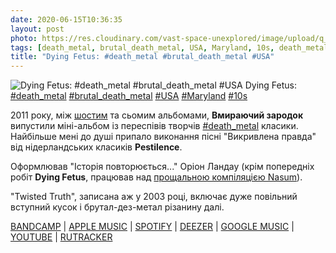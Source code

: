 ```yaml
---
date: 2020-06-15T10:36:35
layout: post
photo: https://res.cloudinary.com/vast-space-unexplored/image/upload/q_auto,dpr_auto,w_auto/photos/photo_995_15-06-2020_10-36-35.jpg
tags: [death_metal, brutal_death_metal, USA, Maryland, 10s, death_metal]
title: "Dying Fetus: #death_metal #brutal_death_metal #USA"
---
```

![Dying Fetus: #death_metal #brutal_death_metal #USA](https://res.cloudinary.com/vast-space-unexplored/image/upload/q_auto,dpr_auto,w_auto/photos/photo_995_15-06-2020_10-36-35.jpg)
Dying Fetus: [#death_metal](/tags/#death_metal) [#brutal_death_metal](/tags/#brutal_death_metal) [#USA](/tags/#USA) [#Maryland](/tags/#Maryland) [#10s](/tags/#10s)

2011 року, між [шостим](/2020-03-20-dying-fetus--brutal-death-metal-death-metal-usa) та сьомим альбомами, **Вмираючий зародок** випустили міні-альбом із переспівів творчів [#death_metal](/tags/#death_metal) класики. Найбільше мені до душі припало виконання пісні &quot;Викривлена правда&quot; від нідерландських класиків **Pestilence**.

Оформлював &quot;Історія повторюється...&quot; Оріон Ландау (крім попередніх робіт **Dying Fetus**, працював над [прощальною компіляцією Nasum](/2019-12-31-nasum--grindcore-sweden-90s)).

&quot;Twisted Truth&quot;, записана аж у 2003 році, включає дуже повільний вступний кусок і брутал-дез-метал різанину далі.

[BANDCAMP](https://dyingfetus.bandcamp.com/album/history-repeats) \| [APPLE MUSIC](https://music.apple.com/ru/album/history-repeats/436037369) \| [SPOTIFY](https://open.spotify.com/album/4ku82QtSYSXNjQPeGYxGTb) \| [DEEZER](https://www.deezer.com/album/1172421?utm_source=deezer&amp;utm_content=album-1172421&amp;utm_term=1601611822_1592206462&amp;utm_medium=web) \| [GOOGLE MUSIC](https://play.google.com/music/m/Bi5mh6ng6ountlibcobrapaq7du?t=History_Repeats_-_Dying_Fetus) \| [YOUTUBE](https://www.youtube.com/playlist?list=OLAK5uy_nwC84qe2sQ9g-dpz2Qp03zynQ2wcSj6Pw) \| [RUTRACKER](https://rutracker.org/forum/viewtopic.php?t=4715711)